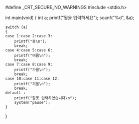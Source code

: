 #define _CRT_SECURE_NO_WARNINGS
#include <stdio.h>


int main(void)
{
	int a;
	printf("월을 입력하세요");
	scanf("%d", &a);

	switch (a)
	{
	case 1:case 2:case 3:
		printf("봄\n");
		break;
	case 4:case 5:case 6:
		printf("여름\n");
		break;
	case 7:case 8:case 9:
		printf("가을\n");
		break;
	case 10:case 11:case 12:
		printf("겨울\n");
		break;
	default :
		printf("잘못 입력하였습니다\n");
		system("pause");
	}
}
